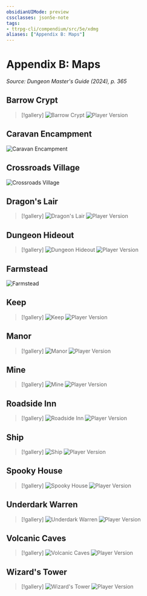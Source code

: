 ```yaml
---
obsidianUIMode: preview
cssclasses: json5e-note
tags:
- ttrpg-cli/compendium/src/5e/xdmg
aliases: ["Appendix B: Maps"]
---
```

# Appendix B: Maps
*Source: Dungeon Master's Guide (2024), p. 365* 

## Barrow Crypt

> [!gallery]
> ![Barrow Crypt](Misc%20Files/CLI/compendium/books/dungeon-masters-guide-2024/img/213-map-12-01-barrow-crypt.webp#gallery)
> ![Player Version](Misc%20Files/CLI/compendium/books/dungeon-masters-guide-2024/img/214-map-12-01-barrow-crypt-player.webp#gallery)

## Caravan Encampment

![Caravan Encampment](Misc%20Files/CLI/compendium/books/dungeon-masters-guide-2024/img/215-map-12-02-caravan-encampment.webp#center)

## Crossroads Village

![Crossroads Village](Misc%20Files/CLI/compendium/books/dungeon-masters-guide-2024/img/216-map-12-03-crossroads-village.webp#center)

## Dragon's Lair

> [!gallery]
> ![Dragon's Lair](Misc%20Files/CLI/compendium/books/dungeon-masters-guide-2024/img/217-map-12-04-dragons-lair.webp#gallery)
> ![Player Version](Misc%20Files/CLI/compendium/books/dungeon-masters-guide-2024/img/218-map-12-04-dragons-lair-player.webp#gallery)

## Dungeon Hideout

> [!gallery]
> ![Dungeon Hideout](Misc%20Files/CLI/compendium/books/dungeon-masters-guide-2024/img/219-map-12-05-dungeon-hideout.webp#gallery)
> ![Player Version](Misc%20Files/CLI/compendium/books/dungeon-masters-guide-2024/img/220-map-12-05-dungeon-hideout-player.webp#gallery)

## Farmstead

![Farmstead](Misc%20Files/CLI/compendium/books/dungeon-masters-guide-2024/img/221-map-12-06-farmstead.webp#center)

## Keep

> [!gallery]
> ![Keep](Misc%20Files/CLI/compendium/books/dungeon-masters-guide-2024/img/222-map-12-07-keep.webp#gallery)
> ![Player Version](Misc%20Files/CLI/compendium/books/dungeon-masters-guide-2024/img/223-map-12-07-keep-player.webp#gallery)

## Manor

> [!gallery]
> ![Manor](Misc%20Files/CLI/compendium/books/dungeon-masters-guide-2024/img/224-map-12-08-manor.webp#gallery)
> ![Player Version](Misc%20Files/CLI/compendium/books/dungeon-masters-guide-2024/img/225-map-12-08-manor-player.webp#gallery)

## Mine

> [!gallery]
> ![Mine](Misc%20Files/CLI/compendium/books/dungeon-masters-guide-2024/img/226-map-12-09-mine.webp#gallery)
> ![Player Version](Misc%20Files/CLI/compendium/books/dungeon-masters-guide-2024/img/227-map-12-09-mine-player.webp#gallery)

## Roadside Inn

> [!gallery]
> ![Roadside Inn](Misc%20Files/CLI/compendium/books/dungeon-masters-guide-2024/img/228-map-12-10-roadside-inn.webp#gallery)
> ![Player Version](Misc%20Files/CLI/compendium/books/dungeon-masters-guide-2024/img/229-map-12-10-roadside-inn-player.webp#gallery)

## Ship

> [!gallery]
> ![Ship](Misc%20Files/CLI/compendium/books/dungeon-masters-guide-2024/img/230-map-12-11-ship.webp#gallery)
> ![Player Version](Misc%20Files/CLI/compendium/books/dungeon-masters-guide-2024/img/231-map-12-11-ship-player.webp#gallery)

## Spooky House

> [!gallery]
> ![Spooky House](Misc%20Files/CLI/compendium/books/dungeon-masters-guide-2024/img/232-map-12-12-spooky-house.webp#gallery)
> ![Player Version](Misc%20Files/CLI/compendium/books/dungeon-masters-guide-2024/img/233-map-12-12-spooky-house-player.webp#gallery)

## Underdark Warren

> [!gallery]
> ![Underdark Warren](Misc%20Files/CLI/compendium/books/dungeon-masters-guide-2024/img/234-map-12-13-underdark-warren.webp#gallery)
> ![Player Version](Misc%20Files/CLI/compendium/books/dungeon-masters-guide-2024/img/235-map-12-13-underdark-warren-player.webp#gallery)

## Volcanic Caves

> [!gallery]
> ![Volcanic Caves](Misc%20Files/CLI/compendium/books/dungeon-masters-guide-2024/img/236-map-12-14-volcanic-caves.webp#gallery)
> ![Player Version](Misc%20Files/CLI/compendium/books/dungeon-masters-guide-2024/img/237-map-12-14-volcanic-caves-player.webp#gallery)

## Wizard's Tower

> [!gallery]
> ![Wizard's Tower](Misc%20Files/CLI/compendium/books/dungeon-masters-guide-2024/img/238-map-12-15-wizards-tower.webp#gallery)
> ![Player Version](Misc%20Files/CLI/compendium/books/dungeon-masters-guide-2024/img/239-map-12-15-wizards-tower-player.webp#gallery)